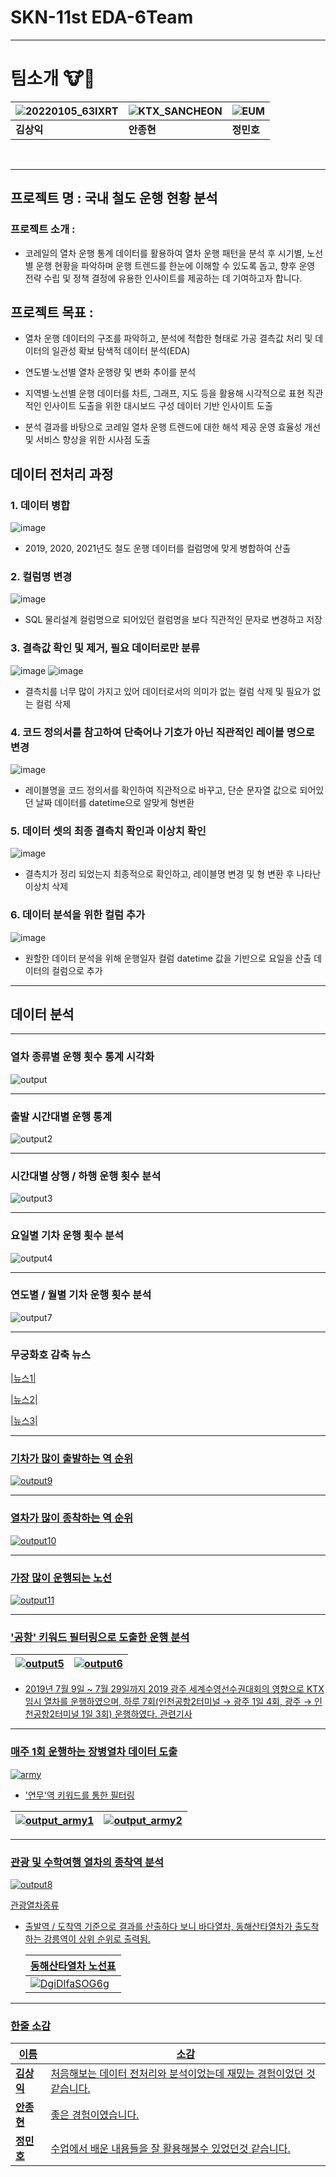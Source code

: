 # SKN-11st EDA-6Team

---
# 팀소개 🐮🐶

 
| ![20220105_63IXRT](https://github.com/user-attachments/assets/cf48814d-cc8d-4e22-9ded-d78fc9fe3111) | ![KTX_SANCHEON](https://github.com/user-attachments/assets/7a026612-7b39-4d9a-8536-254478a805fa) | ![EUM](https://github.com/user-attachments/assets/80406ee9-5060-4fd4-ae42-1bf1968186cd) |
|--------|--------|-------|
| **김상익** | **안종현** | **정민호** |


<br>

---
## 프로젝트 명 : **국내 철도 운행 현황 분석**
### 프로젝트 소개 : 
- 코레일의 열차 운행 통계 데이터를 활용하여 열차 운행 패턴을 분석 후 시기별, 노선별 운행 현황을 파악하며 운행 트렌드를 한눈에 이해할 수 있도록 돕고, 향후 운영 전략 수립 및 정책 결정에 유용한 인사이트를 제공하는 데 기여하고자 합니다.

## 프로젝트 목표 : 
- 열차 운행 데이터의 구조를 파악하고, 분석에 적합한 형태로 가공
결측값 처리 및 데이터의 일관성 확보
탐색적 데이터 분석(EDA)

- 연도별·노선별 열차 운행량 및 변화 추이를 분석

 - 지역별·노선별 운행 데이터를 차트, 그래프, 지도 등을 활용해 시각적으로 표현
직관적인 인사이트 도출을 위한 대시보드 구성
데이터 기반 인사이트 도출


 - 분석 결과를 바탕으로 코레일 열차 운행 트렌드에 대한 해석 제공
운영 효율성 개선 및 서비스 향상을 위한 시사점 도출

## 데이터 전처리 과정
### 1. 데이터 병합
![image](https://github.com/user-attachments/assets/b97c94f6-cd1a-47b6-b501-b403d7880102)
- 2019, 2020, 2021년도 철도 운행 데이터를 컬럼명에 맞게 병합하여 산출

### 2. 컬럼명 변경
![image](https://github.com/user-attachments/assets/a652f53c-75bf-4767-9bd4-1c8aa7f562da)
- SQL 물리설계 컬럼명으로 되어있던 컬럼명을 보다 직관적인 문자로 변경하고 저장

### 3. 결측값 확인 및 제거, 필요 데이터로만 분류
![image](https://github.com/user-attachments/assets/2d92c993-9c5e-4013-968b-ad49845d0c77)
![image](https://github.com/user-attachments/assets/4e302ee3-d15a-486a-b982-f2271b2a769f)
- 결측치를 너무 많이 가지고 있어 데이터로서의 의미가 없는 컬럼 삭제 및 필요가 없는 컬럼 삭제

### 4. 코드 정의서를 참고하여 단축어나 기호가 아닌 직관적인 레이블 명으로 변경
![image](https://github.com/user-attachments/assets/0d9e4c51-02c9-4ba2-9fb3-8e81598912da)
- 레이블명을 코드 정의서를 확인하여 직관적으로 바꾸고, 단순 문자열 값으로 되어있던 날짜 데이터를 datetime으로 알맞게 형변환

### 5. 데이터 셋의 최종 결측치 확인과 이상치 확인
![image](https://github.com/user-attachments/assets/4f628fb3-47ca-4f94-badf-b02b27601d34)
- 결측치가 정리 되었는지 최종적으로 확인하고, 레이블명 변경 및 형 변환 후 나타난 이상치 삭제

### 6. 데이터 분석을 위한 컬럼 추가
![image](https://github.com/user-attachments/assets/95270062-4718-4b16-af67-da79d96f7247)
- 원할한 데이터 분석을 위해 운행일자 컬럼 datetime 값을 기반으로 요일을 산출 데이터의 컬럼으로 추가
---
## 데이터 분석
---
### 열차 종류별 운행 횟수 통계 시각화

![output](https://github.com/user-attachments/assets/aeaa986e-3bad-4f9f-8204-c31b85e4c367)

---
### 출발 시간대별 운행 통계
 ![output2](https://github.com/user-attachments/assets/d175af62-84c6-41d6-81eb-0246b1479174)

---

### 시간대별 상행 / 하행 운행 횟수 분석 

 ![output3](https://github.com/user-attachments/assets/0befbaa9-6690-4406-9b0b-1907d28a11ce) 

---

### 요일별 기차 운행 횟수 분석

 ![output4](https://github.com/user-attachments/assets/c1be661c-b1cd-4990-9e03-c2075628eaa9) 

---

### 연도별 / 월별 기차 운행 횟수 분석 

 ![output7](https://github.com/user-attachments/assets/9033971f-2bb2-448e-aefa-c5511f568302)

---

### 무궁화호 감축 뉴스

<a href= "https://www.idomin.com/news/articleView.html?idxno=770462">|뉴스1|

<a href= "https://www.ohmynews.com/NWS_Web/View/at_pg.aspx?CNTN_CD=A0002758695&CMPT_CD=P0010&utm_source=naver&utm_medium=newsearch&utm_campaign=naver_news">|뉴스2|

<a href= "https://imnews.imbc.com/replay/2022/nwdesk/article/6396256_35744.html">|뉴스3|

---

### 기차가 많이 출발하는 역 순위

![output9](https://github.com/user-attachments/assets/31c91d50-d138-4299-b45f-dab5f3ee831c)


---

### 열차가 많이 종착하는 역 순위

![output10](https://github.com/user-attachments/assets/05203c0d-55ec-4508-aa75-5eade7a73b5c)


---

### 가장 많이 운행되는 노선

![output11](https://github.com/user-attachments/assets/0c5dae12-57d6-4234-952f-f73502e107f4)

---

### '공항' 키워드 필터링으로 도출한 운행 분석
| ![output5](https://github.com/user-attachments/assets/d4801ec8-c9fc-4bce-9f77-c802d446ce4b) | ![output6](https://github.com/user-attachments/assets/c2594b5e-7c68-45df-905a-553739a9ac3e) |
|--------|--------|

- 2019년 7월 9일 ~ 7월 29일까지 2019 광주 세계수영선수권대회의 영향으로 KTX 임시 열차를 운행하였으며, 하루 7회(인천공항2터미널 → 광주 1일 4회, 광주 → 인천공항2터미널 1일 3회) 운행하였다.
<a href= "https://www.yna.co.kr/view/AKR20190523102200054?input=1195m">관련기사
---

### 매주 1회 운행하는 장병열차 데이터 도출
![army](https://github.com/user-attachments/assets/520ac3e2-f87d-4c81-a497-1aff7e4079e7)
- '연무'역 키워드를 통한 필터링

| ![output_army1](https://github.com/user-attachments/assets/a5627568-ad30-456c-8f1f-994511370d70) | ![output_army2](https://github.com/user-attachments/assets/2c42631a-7e6f-466f-b719-5b3626a1fc84) |
|--------|--------|

---

### 관광 및 수학여행 열차의 종착역 분석

![output8](https://github.com/user-attachments/assets/f4adc2b2-c933-4356-943d-5c09abb0de20)

<a href= "https://namu.wiki/w/%EA%B4%80%EA%B4%91%EC%97%B4%EC%B0%A8/%EB%8C%80%ED%95%9C%EB%AF%BC%EA%B5%AD#s-3.1">관광열차종류
- 출발역 / 도착역 기준으로 결과를 산출하다 보니 바다열차, 동해산타열차가 출도착 하는 강릉역이 상위 순위로 출력됨.
  
  | 동해산타열차 노선표 |
  |--------|
  | ![DgiDlfaSOG6g](https://github.com/user-attachments/assets/af9ae053-8d60-454d-8ed3-bd7afdef0495) |



---
### 한줄 소감

| 이름 | 소감 |
|--------|--------|
|**김상익**|    처음해보는 데이터 전처리와 분석이었는데 재밌는 경험이었던 것 같습니다.     |
|**안종현**|   좋은 경험이였습니다.   |
|**정민호**|   수업에서 배운 내용들을 잘 활용해볼수 있었던것 같습니다.   |





